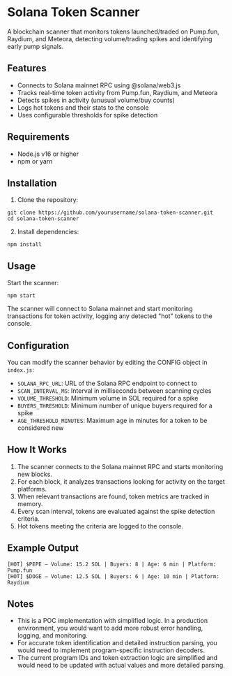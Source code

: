 # Solana Token Scanner

A blockchain scanner that monitors tokens launched/traded on Pump.fun, Raydium, and Meteora, detecting volume/trading spikes and identifying early pump signals.

## Features

- Connects to Solana mainnet RPC using @solana/web3.js
- Tracks real-time token activity from Pump.fun, Raydium, and Meteora
- Detects spikes in activity (unusual volume/buy counts)
- Logs hot tokens and their stats to the console
- Uses configurable thresholds for spike detection

## Requirements

- Node.js v16 or higher
- npm or yarn

## Installation

1. Clone the repository:
```
git clone https://github.com/yourusername/solana-token-scanner.git
cd solana-token-scanner
```

2. Install dependencies:
```
npm install
```

## Usage

Start the scanner:
```
npm start
```

The scanner will connect to Solana mainnet and start monitoring transactions for token activity, logging any detected "hot" tokens to the console.

## Configuration

You can modify the scanner behavior by editing the CONFIG object in `index.js`:

- `SOLANA_RPC_URL`: URL of the Solana RPC endpoint to connect to
- `SCAN_INTERVAL_MS`: Interval in milliseconds between scanning cycles
- `VOLUME_THRESHOLD`: Minimum volume in SOL required for a spike
- `BUYERS_THRESHOLD`: Minimum number of unique buyers required for a spike
- `AGE_THRESHOLD_MINUTES`: Maximum age in minutes for a token to be considered new

## How It Works

1. The scanner connects to the Solana mainnet RPC and starts monitoring new blocks.
2. For each block, it analyzes transactions looking for activity on the target platforms.
3. When relevant transactions are found, token metrics are tracked in memory.
4. Every scan interval, tokens are evaluated against the spike detection criteria.
5. Hot tokens meeting the criteria are logged to the console.

## Example Output

```
[HOT] $PEPE — Volume: 15.2 SOL | Buyers: 8 | Age: 6 min | Platform: Pump.fun
[HOT] $DOGE — Volume: 12.5 SOL | Buyers: 6 | Age: 10 min | Platform: Raydium
```

## Notes

- This is a POC implementation with simplified logic. In a production environment, you would want to add more robust error handling, logging, and monitoring.
- For accurate token identification and detailed instruction parsing, you would need to implement program-specific instruction decoders.
- The current program IDs and token extraction logic are simplified and would need to be updated with actual values and more detailed parsing. 